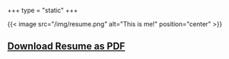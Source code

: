 +++
type = "static"
+++

{{< image src="/img/resume.png" alt="This is me!" position="center" >}}

## [Download Resume as PDF](https://drive.google.com/file/d/183Iiex5fs1tH12xxkYF6BiE7iHO9-V2n/view)